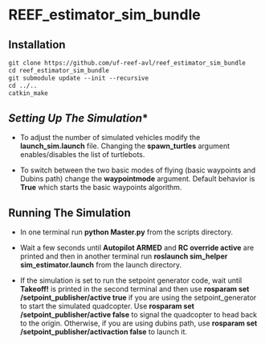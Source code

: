 # REEF_estimator_sim_bundle

## Installation
```html
git clone https://github.com/uf-reef-avl/reef_estimator_sim_bundle
cd reef_estimator_sim_bundle
git submodule update --init --recursive
cd ../..
catkin_make
```

*Setting Up The Simulation**
-----------------------------

- To adjust the number of simulated vehicles modify the __launch_sim.launch__ file.  Changing the __spawn_turtles__ argument enables/disables the list of turtlebots.

- To switch between the two basic modes of flying (basic waypoints and Dubins path) change the __waypointmode__ argument.  Default behavior is __True__ which starts the basic waypoints algorithm.


**Running The Simulation**
--------------------------

- In one terminal run __python Master.py__ from the scripts directory.

- Wait a few seconds until __Autopilot ARMED__ and __RC override active__ are printed and then in another terminal run __roslaunch sim_helper sim_estimator.launch__ from the launch directory.

- If the simulation is set to run the setpoint generator code, wait until __Takeoff!__ is printed in the second terminal and then use __rosparam set /setpoint_publisher/active true__ if you are using the setpoint_generator to start the simulated quadcopter.  Use __rosparam set /setpoint_publisher/active false__ to signal the quadcopter to head back to the origin.
Otherwise, if you are using dubins path, use __rosparam set /setpoint_publisher/activaction false__ to launch it.


